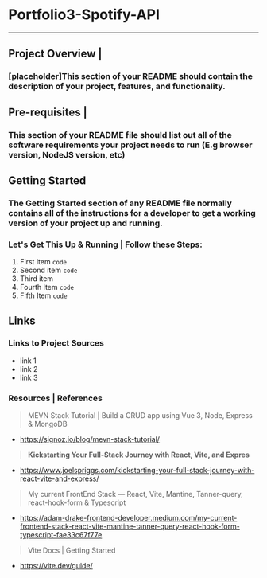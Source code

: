 # Portfolio3-Spotify-API
--- 

## Project Overview | 
### [placeholder]This section of your README should contain the description of your project, features, and functionality. 


## Pre-requisites | 

### This section of your README file should list out all of the software requirements your project needs to run (E.g browser version, NodeJS version, etc)

## Getting Started
### The Getting Started section of any README file normally contains all of the instructions for a developer to get a working version of your project up and running. 
### Let's Get This Up & Running | Follow these Steps: 

1. First item
   `code`
2. Second item
   `code`
3. Third item
4. Fourth Item
   `code`
5. Fifth Item
   `code`

## Links 
### Links to Project Sources  

- link 1 <placeholder>
- link 2 <placeholder>
- link 3 <placeholder>
### Resources | References

> MEVN Stack Tutorial | Build a CRUD app using Vue 3, Node, Express & MongoDB
- https://signoz.io/blog/mevn-stack-tutorial/

> **Kickstarting Your Full-Stack Journey with React, Vite, and Expres**
- https://www.joelspriggs.com/kickstarting-your-full-stack-journey-with-react-vite-and-express/
> My current FrontEnd Stack — React, Vite, Mantine, Tanner-query, react-hook-form & Typescript
- https://adam-drake-frontend-developer.medium.com/my-current-frontend-stack-react-vite-mantine-tanner-query-react-hook-form-typescript-fae33c67f77e
> Vite Docs | Getting Started
- https://vite.dev/guide/
